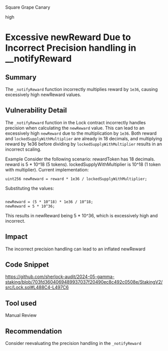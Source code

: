 Square Grape Canary

high

# Excessive newReward Due to Incorrect Precision handling in __notifyReward

## Summary
The `_notifyReward` function incorrectly multiplies reward by `1e36`, causing excessively high newReward values. 

## Vulnerability Detail
The `_notifyReward` function in the Lock contract incorrectly handles precision when calculating the `newReward` value. This can lead to an excessively high `newReward` due to the multiplication by `1e36`. Both reward and `lockedSupplyWithMultiplier` are already in 18 decimals, and multiplying reward by 1e36 before dividing by `lockedSupplyWithMultiplier` results in an incorrect scaling.

Example
Consider the following scenario:
    rewardToken has 18 decimals.
    reward is 5 * 10^18 (5 tokens).
    lockedSupplyWithMultiplier is 10^18 (1 token with multiplier).
Current implementation:
```solidity
uint256 newReward = reward * 1e36 / lockedSupplyWithMultiplier;
```
Substituting the values:
```solidity

newReward = (5 * 10^18) * 1e36 / 10^18;
newReward = 5 * 10^36;

```
This results in newReward being 5 * 10^36, which is excessively high and incorrect.

## Impact
The incorrect precision handling can lead to an inflated newReward

## Code Snippet

https://github.com/sherlock-audit/2024-05-gamma-staking/blob/703fd3604069489937037f20490ec8c492c0508e/StakingV2/src/Lock.sol#L488C4-L497C6

## Tool used

Manual Review

## Recommendation
Consider reevaluating the precision handling in the `_notifyReward`
